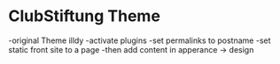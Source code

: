 # ClubStiftung Theme
-original Theme illdy
-activate plugins
-set permalinks to postname
-set static front site to a page
-then add content in apperance -> design
